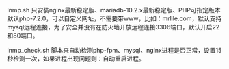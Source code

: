 lnmp.sh 只安装nginx最新稳定版、mariadb-10.2.x最新稳定版、PHP可指定版本默认php-7.2.0，可以自定义网址，不需要带www，比如：mrlile.com，默认支持mysql远程连接，为了安全并没有在防火墙开放远程连接3306端口，默认开启22和80端口。

lnmp_check.sh 脚本来自动检测php-fpm、mysql、nginx进程是否正常，设置15秒检测一次，如果进程出现问题则：自动重启进程。



